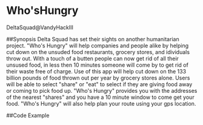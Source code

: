 # Who'sHungry
DeltaSquad@VandyHackIII 
  
##Synopsis
Delta Squad has set their sights on another humanitarian project. "Who's Hungry" will help companies and people alike by helping cut down on the unsuded food restaurants, grocery stores, and idividuals throw out. With a touch of a butten people can now get rid of all their unsused food, in less then 10 minutes someone will come by to get rid of their waste free of charge. Use of this app will help cut down on the 133 billion pounds of food thrown out per year by grocery stores alone. Users will be able to select "share" or "eat" to select if they are giving food away or coming to pick food up. "Who's Hungry" provides you with the addresses of the nearest "shares" and you have a 10 minute window to come get your food. "Who's Hungry" will also help plan your route using your gps location.  

##Code Example 

